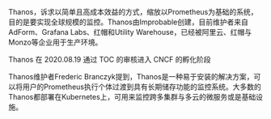 Thanos，诉求以简单且高成本效益的方式，缩放以Prometheus为基础的系统，目的是要实现全球规模的监控。Thanos由Improbable创建，目前维护者来自AdForm、Grafana Labs、红帽和Utility Warehouse，已经被阿里云、红帽与Monzo等企业用于生产环境。

Thanos 在 2020.08.19 通过 TOC 的审核进入 CNCF 的孵化阶段

Thanos维护者Frederic Branczyk提到，Thanos是一种易于安装的解决方案，可以将用户的Prometheus执行个体过渡到具有长期储存功能的监控系统。大多数的Thanos都部署在Kubernetes上，可用来监控跨多集群与多云的微服务或是基础设施。
